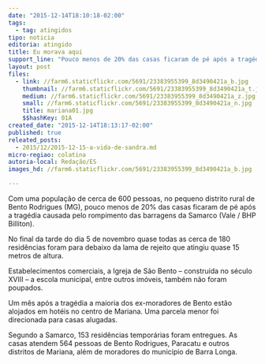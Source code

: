 ```yaml
---
date: "2015-12-14T18:10:18-02:00"
tags:
  - tag: atingidos
tipo: noticia
editoria: atingido
title: Eu morava aqui
support_line: "Pouco menos de 20% das casas ficaram de pé após a tragédia causada pelo rompimento das barragens da Samarco (Vale / BHP Billiton)"
layout: post
files:
  - link: //farm6.staticflickr.com/5691/23383955399_8d3490421a_b.jpg
    thumbnail: //farm6.staticflickr.com/5691/23383955399_8d3490421a_t.jpg
    medium: //farm6.staticflickr.com/5691/23383955399_8d3490421a_z.jpg
    small: //farm6.staticflickr.com/5691/23383955399_8d3490421a_n.jpg
    title: mariana01.jpg
    $$hashKey: 01A
created_date: "2015-12-14T18:13:17-02:00"
published: true
releated_posts:
  - 2015/12/2015-12-15-a-vida-de-sandra.md
micro-regiao: colatina
autoria-local: Redação/ES
images_hd: //farm6.staticflickr.com/5691/23383955399_8d3490421a_b.jpg

---
```

<p>Com uma popula&ccedil;&atilde;o de cerca de 600 pessoas, no pequeno distrito rural de Bento Rodrigues (MG), pouco menos de 20% das casas ficaram de p&eacute; ap&oacute;s a trag&eacute;dia causada pelo rompimento das barragens da Samarco (Vale / BHP Billiton).</p>

<p>No final da tarde do dia 5 de novembro quase todas as cerca de 180 resid&ecirc;ncias foram para debaixo da lama de rejeito que atingiu quase 15 metros de altura.</p>

<p>Estabelecimentos comerciais, a Igreja de S&atilde;o Bento &ndash; constru&iacute;da no s&eacute;culo XVIII &ndash; a escola municipal, entre outros im&oacute;veis, tamb&eacute;m n&atilde;o foram poupados.</p>

<p>Um m&ecirc;s ap&oacute;s a trag&eacute;dia a maioria dos ex-moradores de Bento est&atilde;o alojados em hot&eacute;is no centro de Mariana. Uma parcela menor foi direcionada para casas alugadas.</p>

<p>Segundo a Samarco, 153 resid&ecirc;ncias tempor&aacute;rias foram entregues. As casas atendem 564 pessoas de Bento Rodrigues, Paracatu e outros distritos de Mariana, al&eacute;m de moradores do munic&iacute;pio de Barra Longa.</p>
